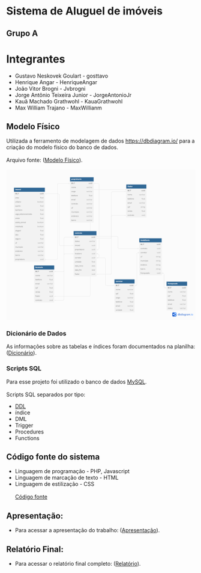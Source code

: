 # Sistema de Aluguel de imóveis

## Grupo A

# Integrantes
- Gustavo Neskovek Goulart - gosttavo
- Henrique Angar - HenriqueAngar
- João Vitor Brogni - Jvbrogni
- Jorge Antônio Teixeira Junior - JorgeAntonioJr
- Kauã Machado Grathwohl - KauaGrathwohl
- Max William Trajano - MaxWillianm

## Modelo Físico
Utilizada a ferramento de modelagem de dados https://dbdiagram.io/ para a criação do modelo físico do banco de dados.
<br></br>
Arquivo fonte: ([Modelo Físico](https://dbdiagram.io/d/656b85c156d8064ca041bfba)).
<br></br>
<img src="https://raw.githubusercontent.com/KauaGrathwohl/LocaSatc/main/modelo%20fisico.png" />

### Dicionário de Dados
As informações sobre as tabelas e índices foram documentados na planilha: ([Dicionário](https://docs.google.com/spreadsheets/d/1vl9dsW2ceU4IAK8tLs6tf-4GHPYdwFXefB6Mn9WZflU/edit?usp=sharing)).

### Scripts SQL
Para esse projeto foi utilizado o banco de dados [MySQL](https://www.mysql.com/).
<br></br>
Scripts SQL separados por tipo:
- [DDL](https://github.com/KauaGrathwohl/LocaSatc/blob/main/scripts/DDL.sql)
- índice
- DML
- Trigger
- Procedures
- Functions

## Código fonte do sistema
- Linguagem de programação - PHP, Javascript
- Linguagem de marcação de texto - HTML
- Linguagem de estilização - CSS
<br></br>
[Código fonte](https://github.com/KauaGrathwohl/LocaSatc/tree/main/frontend)

## Apresentação:
- Para acessar a apresentação do trabalho: ([Apresentação](https://www.canva.com/design/DAF1HvnJg9Q/yDcqhBBDRhNuoZ3HeRukhQ/edit?utm_content=DAF1HvnJg9Q&utm_campaign=designshare&utm_medium=link2&utm_source=sharebutton)).

## Relatório Final:
- Para acessar o relatório final completo: ([Relatório](https://docs.google.com/document/d/1nmbD9Q9NmPF4fGmVmGbiF0tAoyFj2qBqw_kNJwaNAa0/edit?usp=sharing)).

